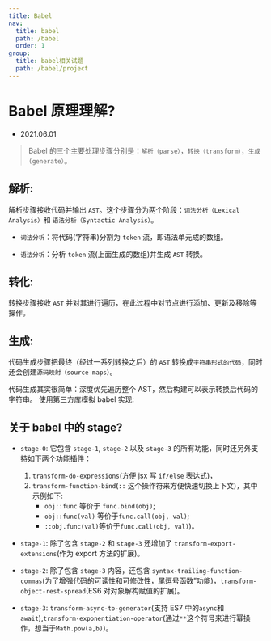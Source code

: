 ```yaml
---
title: Babel
nav:
  title: babel
  path: /babel
  order: 1
group:
  title: babel相关试题
  path: /babel/project
---
```


# Babel 原理理解?

- 2021.06.01

> Babel 的三个主要处理步骤分别是：`解析（parse）`，`转换（transform）`，`生成(generate）`。

## 解析:

解析步骤接收代码并输出 `AST`。这个步骤分为两个阶段：`词法分析（Lexical Analysis）`和 `语法分析（Syntactic Analysis）`。

- `词法分析`：将代码(字符串)分割为 `token` 流，即语法单元成的数组。

- `语法分析`：分析 `token` 流(上面生成的数组)并生成 `AST` 转换。

## 转化:

转换步骤接收 `AST` 并对其进行遍历，在此过程中对节点进行添加、更新及移除等操作。

## 生成:

代码生成步骤把最终（经过一系列转换之后）的 `AST` 转换成`字符串形式的代码`，同时还会创建`源码映射（source maps）`。

代码生成其实很简单：深度优先遍历整个 AST，然后构建可以表示转换后代码的字符串。 使用第三方库模拟 babel 实现:

## 关于 babel 中的 stage?

- `stage-0`: 它包含 `stage-1`, `stage-2` 以及 `stage-3` 的所有功能，同时还另外支持如下两个功能插件：

  1. `transform-do-expressions`(方便 jsx 写 `if/else` 表达式)，
  2. `transform-function-bind`(`::` 这个操作符来方便快速切换上下文)，其中示例如下:
     - `obj::func` 等价于 `func.bind(obj)`;
     - `obj::func(val)` 等价于`func.call(obj, val)`;
     - `::obj.func(val)`等价于`func.call(obj, val)`)。

- `stage-1`: 除了包含 `stage-2` 和 `stage-3` 还增加了 `transform-export-extensions`(作为 export 方法的扩展)。

- `stage-2`: 除了包含 `stage-3` 内容，还包含 `syntax-trailing-function-commas`(为了增强代码的可读性和可修改性，尾逗号函数”功能)，`transform-object-rest-spread`(ES6 对对象解构赋值的扩展)。

- `stage-3`: `transform-async-to-generator`(支持 ES7 中的`async`和`await`),`transform-exponentiation-operator`(通过`**`这个符号来进行幂操作，想当于`Math.pow(a,b)`)。
